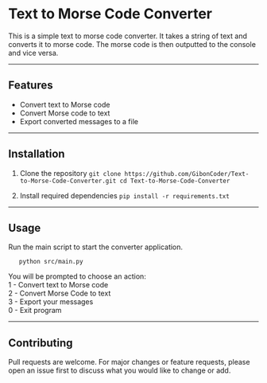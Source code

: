 # Text to Morse Code Converter
This is a simple text to morse code converter. It takes a string of text and converts it to morse code. The morse code is then outputted to the console and vice versa.

---
## Features
  - Convert text to Morse code
  - Convert Morse code to text
  - Export converted messages to a file

---
## Installation
  1. Clone the repository
    ```
        git clone https://github.com/GibonCoder/Text-to-Morse-Code-Converter.git
        cd Text-to-Morse-Code-Converter
         ```

  2. Install required dependencies
    ```
        pip install -r requirements.txt
    ```
---
## Usage
  Run the main script to start the converter application.
  ```
     python src/main.py
  ```
You will be prompted to choose an action:  
1 - Convert text to Morse code  
2 - Convert Morse Code to text  
3 - Export your messages  
0 - Exit program 

---
## Contributing
Pull requests are welcome. For major changes or feature requests, please open an issue first to discuss what you would like to change or add.